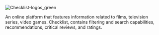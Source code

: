 ![Checklist-logos_green](https://user-images.githubusercontent.com/60224852/154981222-483e17b5-6996-406e-a06e-bca3db767e91.png)

An online platform that features information related to films, television series, video games. Checklist, contains filtering and search capabilities, recommendations, critical reviews, and ratings.
